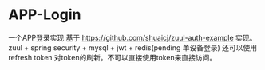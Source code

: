# APP-Login
一个APP登录实现
基于  https://github.com/shuaicj/zuul-auth-example 实现。
zuul + spring security + mysql + jwt + redis(pending 单设备登录)
还可以使用refresh token 对token的刷新。不可以直接使用token来直接访问。




